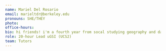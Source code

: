 ```yaml
---
name: Mariel Del Rosario
email: marieltdr@berkeley.edu
pronouns: SHE/THEY
photo: 
office-hours: 
bio: hi friends! i'm a fourth year from socal studying geography and data sci. i <3 maps, baking, cozy gaming, and exploring! so excited for a gr8 semester with y'all :D
role: 20-hour Lead uGSI (UCS2)
team: Tutors
---
```

